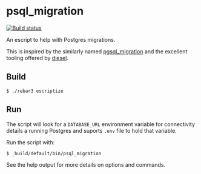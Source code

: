 psql_migration
=====

[![Build status](https://badge.buildkite.com/2a17b5561e84e0ad2ce19cac2d079d5ab8c59d647389de3287.svg)](https://buildkite.com/helium/psql-migration)

An escript to help with Postgres migrations.

This is inspired by the similarly named [pgsql_migration](https://github.com/artemeff/pgsql_migration) and the excellent tooling offered by [diesel](http://diesel.rs).

Build
-----

    $ ./rebar3 escriptize

Run
---

The script will look for a `DATABASE_URL` environment variable for connectivity details a running Postgres and suports  `.env` file to hold that variable.


Run the script with:

    $ _build/default/bin/psql_migration

See the help output for more details on options and commands.
